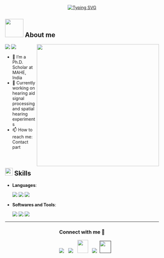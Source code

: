 <p align="center">
<a href="https://git.io/typing-svg"><img src="https://readme-typing-svg.demolab.com?font=Georgia&weight=800&pause=1000&size=33&color=042D5E&width=370&height=100&lines=Hi+%2C+I'm+Sathish" alt="Typing SVG" /></a>
</p>

## <picture><img src = "https://github.com/SATHish64103/SATHish64103/assets/72660874/9faaf1f0-4849-40e2-8514-7c74177a0f77" width =60px></picture> **About me**

<picture> <img align="right" src="https://mir-s3-cdn-cf.behance.net/project_modules/disp/601014116770475.6068beff4640a.gif" width = 400px></picture>
 <p align="left">
  <img src="https://img.shields.io/badge/Intrest-Spatial%20Hearing-dodgerblue" />
  <img src="https://img.shields.io/badge/Languages-English-dodgerblue" />
</p>

- 🔭 I’m a Ph.D. Scholar at MAHE, India
- 🌱 Currently working on hearing aid signal processing and spatial hearing experiments
- 📫 How to reach me: Contact part

<br>

## <img src="https://media2.giphy.com/media/QssGEmpkyEOhBCb7e1/giphy.gif?cid=ecf05e47a0n3gi1bfqntqmob8g9aid1oyj2wr3ds3mg700bl&rid=giphy.gif" width ="25"><b> Skills</b>

<p align="center">

- **Languages**:
    
     <img src="https://github.com/SATHish64103/SATHish64103/assets/72660874/9d11f1d3-bb75-414b-b0f3-e5a97fdacedb" />
     <img src="https://github.com/SATHish64103/SATHish64103/assets/72660874/2d868cd0-31fe-413a-bad3-43c7f0c0b0a6"/>
     <img src="https://github.com/SATHish64103/SATHish64103/assets/72660874/1cf4b1d3-705b-4623-a4ab-845be47b441a"/>


- **Softwares and Tools**:

    <img src="https://github.com/SATHish64103/SATHish64103/assets/72660874/9d11f1d3-bb75-414b-b0f3-e5a97fdacedb"/>
    <img src="https://github.com/SATHish64103/SATHish64103/assets/72660874/3ce54420-66d6-4146-91ee-91bf6f4c8c7b"/>
    <img src="https://github.com/SATHish64103/SATHish64103/assets/72660874/a2c36a86-1543-4d9e-bc3f-2c38b4077a4d"/>

-----

<h3 align="center" >Connect with me 🤝 </h3>

<p align="center">

 <div align="center"  class="icons-social" style="margin-left: 10px;">
        <a   target="_blank" href="https://www.linkedin.com/in/">
			<img src="https://img.icons8.com/doodle/40/000000/linkedin--v2.png" style="margin-left: 10px;" ></a>
        <a style="margin-left: 10px;" target="_blank" href="">
		<img src="https://img.icons8.com/doodle/40/000000/github--v1.png"></a>
           <a style="margin-left: 10px;" target="_blank" href="https://">
		<img src="https://img.icons8.com/doodle/2x/gmail-new.png" style=" width:35px; height:43px;"></a>
		<a style="margin-left: 10px;" target="_blank" href="">
				<img src="https://img.icons8.com/external-tal-revivo-color-tal-revivo/40/000000/external-stack-overflow-is-a-question-and-answer-site-for-professional-logo-color-tal-revivo.png"></a>
		<a style="margin-left: 5px;" target="_blank" href="">
					<img src="https://img.icons8.com/ultraviolet/2x/resume.png" style=" width:37px; height:40px;"></a>
      </div>

</p>


	

</div>

<!---
SATHish64103/SATHish64103 is a ✨ special ✨ repository because its `README.md` (this file) appears on your GitHub profile.
You can click the Preview link to take a look at your changes.
--->
